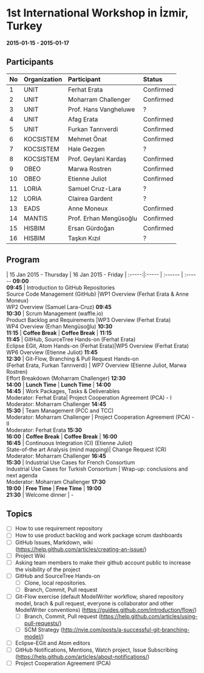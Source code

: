 1st International Workshop in İzmir, Turkey
===
**2015-01-15 - 2015-01-17**

Participants
---

No | Organization  | Participant |Status
:-- | :------ | :--- | :---
1 | UNIT | Ferhat Erata | Confirmed
2 | UNIT | Moharram Challenger | Confirmed
3 | UNIT | Prof. Hans Vangheluwe | ?
4 | UNIT | Afag Erata | Confirmed
5 | UNIT | Furkan Tanrıverdi | Confirmed
6 | KOCSISTEM | Mehmet Önat | Confirmed
7 | KOCSISTEM | Hale Gezgen | ?
8 | KOCSISTEM | Prof. Geylani Kardaş | Confirmed
9 | OBEO | Marwa Rostren | Confirmed
10 | OBEO | Etienne Juliot | Confirmed
11 | LORIA | Samuel Cruz-Lara | ?
12 | LORIA | Clairea Gardent | ?
13 | EADS |Anne Moneux  | Confirmed
14 | MANTIS | Prof. Erhan Mengüsoğlu  | Confirmed
15 | HISBIM | Ersan Gürdoğan | Confirmed
16 | HISBIM | Taşkın Kızıl | ?

Program
-----

 | 15 Jan 2015 - Thursday | 16 Jan 2015 - Friday |
:-----:|:----- | :------ | :------ 
**09:00<br>09:45** | Introduction to GitHub Repositories<br>Source Code Management (GitHub) |WP1 Overview (Ferhat Erata & Anne Moneux)<br>WP2 Overview (Samuel Lara-Cruz)
**09:45<br>10:30** | Scrum Management (waffle.io)<br>Product Backlog and Requirements |WP3 Overview (Ferhat Erata)<br>WP4 Overview (Erhan Mengüsoğlu)
**10:30<br>11:15** | **Coffee Break** |  **Coffee Break** |
**11:15<br>11:45** | GitHub, SourceTree Hands-on (Ferhat Erata)<br> Eclipse EGit, Atom Hands-on (Ferhat Erata)|WP5 Overview (Ferhat Erata)<br> WP6 Overview (Etienne Juliot)
**11:45<br>12:30** | Git-Flow, Branching & Pull Request Hands-on<br> (Ferhat Erata, Furkan Tanrıverdi) | WP7 Overview (Etienne Juliot, Marwa Rostren)<br> Effort Breakdown (Moharram Challenger)
**12:30<br>14:00** | **Lunch Time** | **Lunch Time** | 
**14:00<br>14:45** | Work Packages, Tasks & Deliverables<br>Moderator: Ferhat Erata| Project Cooperation Agreement (PCA) - I<br> Moderator: Moharram Challenger
**14:45<br>15:30** | Team Management (PCC and TCC)<br>Moderator: Moharram Challenger | Project Cooperation Agreement (PCA) - II<br> Moderator: Ferhat Erata
**15:30<br>16:00** | **Coffee Break** | **Coffee Break** |
**16:00<br>16:45** | Continuous Integration (CI) (Etienne Juliot) <br> State-of-the art Analysis (mind mapping)| Change Request (CR)<br>Moderator: Moharram Challenger 
**16:45<br>15:30** | Industrial Use Cases for French Consortium<br>Industrial Use Cases for Turkish Consortium | Wrap-up: conclusions and next agenda <br> Moderator: Moharram Challenger 
**17:30<br>19:00** | **Free Time** | **Free Time** |
**19:00<br>21:30** | Welcome dinner | -

Topics
---
* [ ] How to use requirement repository
* [ ] How to use product backlog and work package scrum dashboards
* [ ] GitHub Issues, Markdown, wiki (https://help.github.com/articles/creating-an-issue/)
* [ ] Project Wiki
* [ ] Asking team members to make their github account public to increase the visibility of the project
* [ ] GitHub and SourceTree Hands-on
  * [ ] Clone, local repositories. 
  * [ ] Branch, Commit, Pull request
* [ ] Git-Flow exercise (default ModelWriter workflow, shared repository model, brach & pull request, everyone is collaborator and other ModelWriter conventions) (https://guides.github.com/introduction/flow/)
  * [ ] Branch, Commit, Pull request (https://help.github.com/articles/using-pull-requests/) 
  * [ ] SCM Strategy (http://nvie.com/posts/a-successful-git-branching-model/)
* [ ] Eclipse-EGit and Atom editors
* [ ] GitHub Notifications, Mentions, Watch project, Issue Subscribing (https://help.github.com/articles/about-notifications/)
* [ ] Project Cooperation Agreement (PCA)
